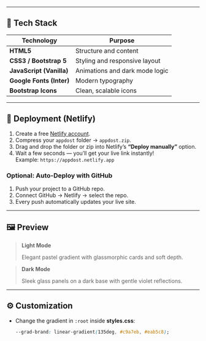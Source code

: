 
---

## 🧰 Tech Stack

| Technology | Purpose |
|-------------|----------|
| **HTML5** | Structure and content |
| **CSS3 / Bootstrap 5** | Styling and responsive layout |
| **JavaScript (Vanilla)** | Animations and dark mode logic |
| **Google Fonts (Inter)** | Modern typography |
| **Bootstrap Icons** | Clean, scalable icons |

---

## 🚀 Deployment (Netlify)

1. Create a free [Netlify account](https://www.netlify.com/).  
2. Compress your `appdost` folder → `appdost.zip`.  
3. Drag and drop the folder or zip into Netlify’s **“Deploy manually”** option.  
4. Wait a few seconds — you’ll get your live link instantly!  
   Example: `https://appdost.netlify.app`

### Optional: Auto-Deploy with GitHub
1. Push your project to a GitHub repo.  
2. Connect GitHub → Netlify → select the repo.  
3. Every push automatically updates your live site.

---

## 🖼️ Preview

> **Light Mode**
>
> Elegant pastel gradient with glassmorphic cards and soft depth.

> **Dark Mode**
>
> Sleek glass panels on a dark base with gentle violet reflections.

---

## ⚙️ Customization

- Change the gradient in `:root` inside **styles.css**:
  ```css
  --grad-brand: linear-gradient(135deg, #c9a7eb, #eab5c8);
